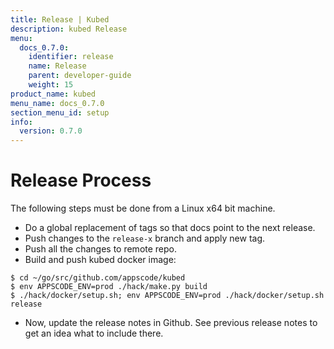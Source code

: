 ```yaml
---
title: Release | Kubed
description: kubed Release
menu:
  docs_0.7.0:
    identifier: release
    name: Release
    parent: developer-guide
    weight: 15
product_name: kubed
menu_name: docs_0.7.0
section_menu_id: setup
info:
  version: 0.7.0
---
```


# Release Process

The following steps must be done from a Linux x64 bit machine.

- Do a global replacement of tags so that docs point to the next release.
- Push changes to the `release-x` branch and apply new tag.
- Push all the changes to remote repo.
- Build and push kubed docker image:
```console
$ cd ~/go/src/github.com/appscode/kubed
$ env APPSCODE_ENV=prod ./hack/make.py build
$ ./hack/docker/setup.sh; env APPSCODE_ENV=prod ./hack/docker/setup.sh release
```

- Now, update the release notes in Github. See previous release notes to get an idea what to include there.
